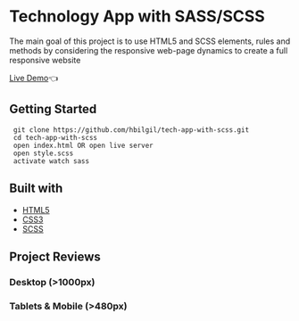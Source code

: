 # Technology App with SASS/SCSS

The main goal of this project is to use HTML5 and SCSS elements, rules and methods by considering the responsive web-page dynamics to create a full responsive website

[Live Demo](https://hbilgil.github.io/tech-app-with-scss/):point_left:

## Getting Started

```
 git clone https://github.com/hbilgil/tech-app-with-scss.git
 cd tech-app-with-scss
 open index.html OR open live server
 open style.scss
 activate watch sass
 ```

 ## Built with
 - [HTML5](https://www.w3schools.com/html/)
 - [CSS3](https://www.w3schools.com/css/)
 - [SCSS](https://sass-lang.com/)

## Project Reviews

### Desktop (>1000px)

### Tablets & Mobile (>480px)
